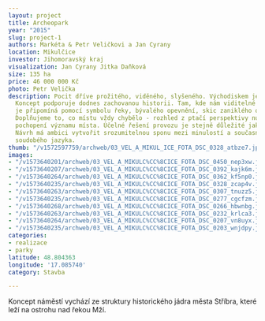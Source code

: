 ```yaml
---
layout: project
title: Archeopark
year: "2015"
slug: project-1
authors: Markéta & Petr Veličkovi a Jan Cyrany
location: Mikulčice
investor: Jihomoravský kraj
visualization: Jan Cyrany Jitka Daňková
size: 135 ha
price: 46 000 000 Kč
photo: Petr Velička
description: Pocit dříve prožitého, viděného, slyšeného. Východiskem je samotné místo.
  Koncept podporuje dodnes zachovanou historii. Tam, kde nám viditelné známky vymizely,
  je připomíná pomocí symbolu řeky, bývalého opevnění, skic zaniklého obrazu místa…
  Doplňujeme to, co místu vždy chybělo - rozhled z ptačí perspektivy nutný k plnému
  pochopení významu místa. Účelné řešení provozu je stejně důležité jako řešení detailů.
  Návrh má ambici vytvořit srozumitelnou sponu mezi minulostí a současností za použití
  soudobého jazyka.
thumb: "/v1572597759/archweb/03_VEL_A_MIKUL_ICE_FOTA_DSC_0328_atbze7.jpg"
images:
- "/v1573640201/archweb/03_VEL_A_MIKULC%CC%8CICE_FOTA_DSC_0450_nep3xw.jpg"
- "/v1573640207/archweb/03_VEL_A_MIKULC%CC%8CICE_FOTA_DSC_0392_kajk6m.jpg"
- "/v1573640264/archweb/03_VEL_A_MIKULC%CC%8CICE_FOTA_DSC_0362_kf5np0.jpg"
- "/v1573640235/archweb/03_VEL_A_MIKULC%CC%8CICE_FOTA_DSC_0328_zcap4v.jpg"
- "/v1573640263/archweb/03_VEL_A_MIKULC%CC%8CICE_FOTA_DSC_0307_tnuzz5.jpg"
- "/v1573640235/archweb/03_VEL_A_MIKULC%CC%8CICE_FOTA_DSC_0277_cgcfzm.jpg"
- "/v1573640268/archweb/03_VEL_A_MIKULC%CC%8CICE_FOTA_DSC_0266_hbwnbg.jpg"
- "/v1573640263/archweb/03_VEL_A_MIKULC%CC%8CICE_FOTA_DSC_0232_krlca3.jpg"
- "/v1573640264/archweb/03_VEL_A_MIKULC%CC%8CICE_FOTA_DSC_0207_vn8uyx.jpg"
- "/v1573640235/archweb/03_VEL_A_MIKULC%CC%8CICE_FOTA_DSC_0203_wnjdpy.jpg"
categories:
- realizace
- parky
latitude: 48.804363
longitude: '17.085740'
category: Stavba

---
```

Koncept náměstí vychází ze struktury historického jádra města Stříbra, které leží na ostrohu nad řekou Mží.